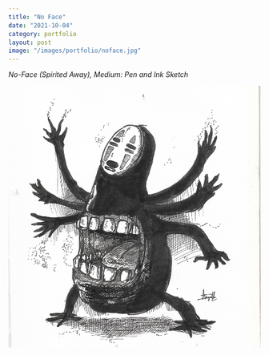 ```yaml
---
title: "No Face"
date: "2021-10-04"
category: portfolio
layout: post
image: "/images/portfolio/noface.jpg"
---
```

*No-Face (Spirited Away), Medium: Pen and Ink Sketch*

<p align="center">
<span class="image fit"><img src='/images/portfolio/noface.jpg' alt="noface"/></span>
</p>
